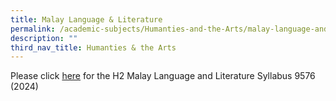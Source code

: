 ```yaml
---
title: Malay Language & Literature
permalink: /academic-subjects/Humanties-and-the-Arts/malay-language-and-literature/
description: ""
third_nav_title: Humanties & the Arts
---
```

Please click [here](https://www.seab.gov.sg/docs/default-source/national-examinations/syllabus/alevel/2024syllabus/9576_y24_sy.pdf) for the H2 Malay Language and Literature Syllabus 9576 (2024)